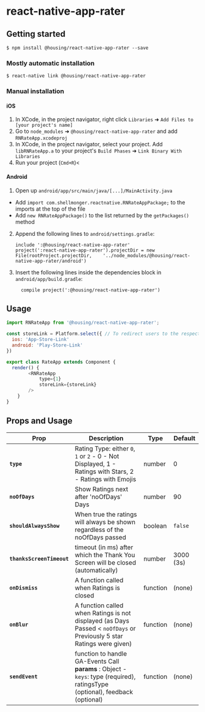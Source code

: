 
# react-native-app-rater

## Getting started

`$ npm install @housing/react-native-app-rater --save`

### Mostly automatic installation

`$ react-native link @housing/react-native-app-rater`

### Manual installation


#### iOS

1. In XCode, in the project navigator, right click `Libraries` ➜ `Add Files to [your project's name]`
2. Go to `node_modules` ➜ `@housing/react-native-app-rater` and add `RNRateApp.xcodeproj`
3. In XCode, in the project navigator, select your project. Add `libRNRateApp.a` to your project's `Build Phases` ➜ `Link Binary With Libraries`
4. Run your project (`Cmd+R`)<

#### Android

1. Open up `android/app/src/main/java/[...]/MainActivity.java`
  - Add `import com.shellmonger.reactnative.RNRateAppPackage;` to the imports at the top of the file
  - Add `new RNRateAppPackage()` to the list returned by the `getPackages()` method
2. Append the following lines to `android/settings.gradle`:
  	```
  	include ':@housing/react-native-app-rater'
  	project(':react-native-app-rater').projectDir = new File(rootProject.projectDir, 	'../node_modules/@housing/react-native-app-rater/android')
  	```
3. Insert the following lines inside the dependencies block in `android/app/build.gradle`:
  	```
      compile project(':@housing/react-native-app-rater')
  	```

## Usage
```javascript
import RNRateApp from '@housing/react-native-app-rater';

const storeLink = Platform.select({	// To redirect users to the respective app store to rate app
  ios: 'App-Store-Link'
  android: 'Play-Store-Link'
})

export class RateApp extends Component {
  render() {
		<RNRateApp
			type={1}
			storeLink={storeLink}
		/>
	}
}
```
## Props and Usage
Prop | Description | Type | Default
------ | ------ | ------ | ------
 **`type`** | Rating Type: either `0`, `1` or `2` - 0 - Not Displayed, 1 - Ratings with Stars, 2 - Ratings with Emojis | number | 0
 **`noOfDays`** | Show Ratings next after 'noOfDays' Days | number | 90
 **`shouldAlwaysShow`** | When true the ratings will always be shown regardless of the noOfDays passed | boolean | `false`
 **`thanksScreenTimeout`** | timeout (in ms) after which the Thank You Screen will be closed (automatically) | number | 3000 (3s)
 **`onDismiss`** | A function called when Ratings is closed | function | (none)
 **`onBlur`** | A function called when Ratings is not displayed (as Days Passed < `noOfDays` or Previously 5 star Ratings were given) | function | (none)
 **`sendEvent`** | function to handle GA-Events Call **params** : Object - `keys`: type (required), ratingsType (optional), feedback (optional)| function | (none)
